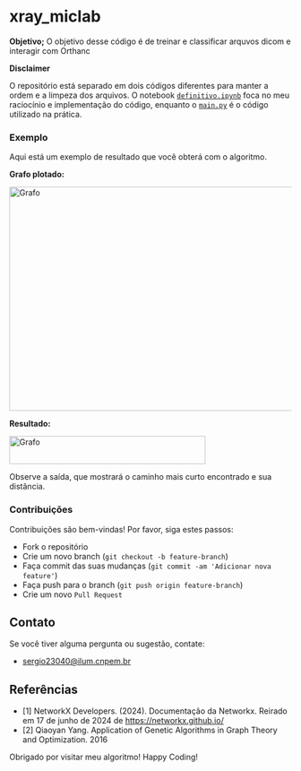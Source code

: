 # xray_miclab

**Objetivo;**
O objetivo desse código é de treinar e classificar arquvos dicom e interagir com Orthanc


**Disclaimer**

O repositório está separado em dois códigos diferentes para manter a ordem e a limpeza dos arquivos. O notebook [`definitivo.ipynb`](definitivo.ipynb) foca no meu raciocínio e implementação do código, enquanto o [`main.py`](main.py) é o código utilizado na prática. 

  

### Exemplo
Aqui está um exemplo de resultado que você obterá com o algoritmo.

**Grafo plotado:**


<img src="grafo.jpeg" alt="Grafo" width="600" height="400"/>

**Resultado:**

<img src="resultado.jpeg" alt="Grafo" width="350" height="50"/>


Observe a saída, que mostrará o caminho mais curto encontrado e sua distância.

### Contribuições
Contribuições são bem-vindas! Por favor, siga estes passos:

- Fork o repositório
- Crie um novo branch (`git checkout -b feature-branch`)
- Faça commit das suas mudanças (`git commit -am 'Adicionar nova feature'`)
- Faça push para o branch (`git push origin feature-branch`)
- Crie um novo `Pull Request`

## Contato
Se você tiver alguma pergunta ou sugestão, contate:
- sergio23040@ilum.cnpem.br

## Referências
- [1] NetworkX Developers. (2024). Documentação da Networkx. Reirado em 17 de junho de 2024 de https://networkx.github.io/
- [2] Qiaoyan Yang. Application of Genetic Algorithms in Graph Theory and Optimization. 2016

Obrigado por visitar meu algoritmo! Happy Coding!

